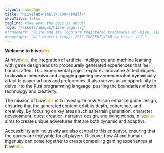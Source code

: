 ```yaml
---
layout: homepage
title: "hiivelabs<small>.com</small>"
showTitle: false
tagline: #See what the buzz is about!
logo: "/assets/images/hiive-logo.svg"
#trademark: "Hiive and its logo are registered trademarks of Hiive, LLC." 
#copyright: "All content &copy; 2012-CURRENT_YEAR by Hiive, LLC."
---
```


**Welcome to h<span style="color:#ffA707">i</span>ive<span style="color:#ffA707">labs</span>**

At h<span style="color:#ffA707">i</span>ive<span style="color:#ffA707">labs</span>, the integration of artificial intelligence and machine learning 
with game design leads to procedurally generated experiences that feel 
hand-crafted. This experimental project explores innovative AI techniques 
to develop immersive and engaging gaming environments that dynamically 
adapt to player actions and preferences. It also serves as an opportunity to 
delve into the Rust programming language, pushing the boundaries of both 
technology and creativity.

The mission of h<span style="color:#ffA707">i</span>ive<span style="color:#ffA707">labs</span> is to 
investigate how AI can enhance game design, ensuring that the generated content 
exhibits depth, coherence, and creativity. By focusing on key areas such as 
terrain generation, character development, quest creation, narrative design, 
and living worlds, h<span style="color:#ffA707">i</span>ive<span style="color:#ffA707">labs</span> 
aims to create unique adventures that are both dynamic and adaptive.

Accessibility and inclusivity are also central to this endeavor, ensuring that 
the games are enjoyable for all players. Discover how AI and human ingenuity 
can come together to create compelling gaming experiences at h<span style="color:#ffA707">i</span>ive<span style="color:#ffA707">labs</span>.